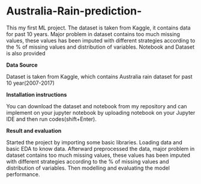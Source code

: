 # Australia-Rain-prediction-
This my first ML project. The dataset is taken from Kaggle, it contains data for past 10 years. Major problem in dataset contains too much missing values, these values has been imputed with different strategies according to the % of missing values and distribution of variables.
Notebook and Dataset is also provided 


**Data Source**

Dataset is taken from Kaggle, which contains Australia rain dataset for past 10 year(2007-2017) 

**Installation instructions**

You can download the dataset and notebook from my repository and can implement on your jupyter notebook by uploading notebook on your Jupyter IDE
and then run codes(shift+Enter).

**Result and evaluation**

Started the project by importing some basic libraries. Loading data and basic EDA to know data. Afterward preprocessed the data, major problem in dataset contains too much missing values, these values has been imputed with different strategies according to the % of missing values and distribution of variables. Then modelling and evaluating the model performance.
